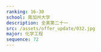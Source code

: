 ```yaml
---
ranking: 16-30
school: 南加州大学
description: 全美第二十一
src: /assets/offer_update/032.jpg
major: 化学工程
sequence: 72
---
```

